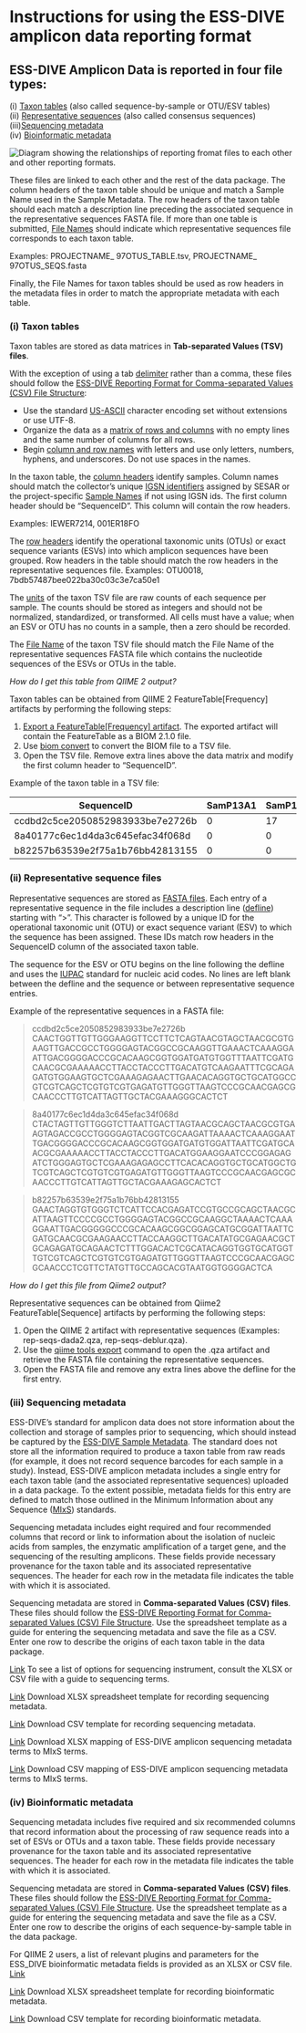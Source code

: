 # Instructions for using the ESS-DIVE amplicon data reporting format

## ESS-DIVE Amplicon Data is reported in four file types:

(i) [Taxon tables](#i-taxon-tables) (also called sequence-by-sample or OTU/ESV tables)  
(ii) [Representative sequences](#ii-representative-sequence-files) (also called consensus sequences)  
(iii)[Sequencing metadata](#iii-sequencing-metadata)  
(iv) [Bioinformatic metadata](#iv-bioinformatic-metadata) 

![Diagram showing the relationships of reporting fromat files to each other and other reporting formats.](.gitbook/assets/ESS-DIVE_GitBook_Figure1.png)

These files are linked to each other and the rest of the data package. The column headers of the taxon table should be unique and match a Sample Name used in the Sample Metadata. The row headers of the taxon table should each match a description line preceding the associated sequence in the representative sequences FASTA file. If more than one table is submitted, [File Names](https://github.com/ess-dive-community/essdive-csv-structure/blob/master/csv_quick_guide.md#file-name) should indicate which representative sequences file corresponds to each taxon table. 

Examples: PROJECTNAME_ 97OTUS_TABLE.tsv, PROJECTNAME_ 97OTUS_SEQS.fasta

Finally, the File Names for taxon tables should be used as row headers in the metadata files in order to match the appropriate metadata with each table.

### (i) Taxon tables

Taxon tables are stored as data matrices in **Tab-separated Values (TSV) files**. 

With the exception of using a tab [delimiter](https://github.com/ess-dive-community/essdive-csv-structure/blob/master/csv_quick_guide.md#delimiter) rather than a comma, these files should follow the [ESS-DIVE Reporting Format for Comma-separated Values (CSV) File Structure](https://github.com/ess-dive-community/essdive-csv-structure):  
* Use the standard [US-ASCII](https://github.com/ess-dive-community/essdive-csv-structure/blob/master/csv_quick_guide.md#character-set) character encoding set without extensions or use UTF-8.  
* Organize the data as a [matrix of rows and columns](https://github.com/ess-dive-community/essdive-csv-structure/blob/master/csv_quick_guide.md#data-matrix) with no empty lines and the same number of columns for all rows.  
* Begin [column and row names](https://github.com/ess-dive-community/essdive-csv-structure/blob/master/csv_quick_guide.md#column-or-row-names) with letters and use only letters, numbers, hyphens, and underscores. Do not use spaces in the names.  

In the taxon table, the [column headers](https://github.com/ess-dive-community/essdive-csv-structure/blob/master/csv_quick_guide.md#column-or-row-name-orientation) identify samples. Column names should match the collector’s unique [IGSN identifiers](https://github.com/ess-dive-community/essdive-sample-id-metadata/blob/master/guide.md#igsn) assigned by SESAR or the project-specific [Sample Names](https://github.com/ess-dive-community/essdive-sample-id-metadata/blob/master/guide.md#sample-name) if not using IGSN ids. The first column header should be “SequenceID”. This column will contain the row headers.

Examples: IEWER7214, 001ER18FO

The [row headers](https://github.com/ess-dive-community/essdive-csv-structure/blob/master/csv_quick_guide.md#column-or-row-name-orientation) identify the operational taxonomic units (OTUs) or exact sequence variants (ESVs) into which amplicon sequences have been grouped. Row headers in the table should match the row headers in the representative sequences file.
Examples: OTU0018, 7bdb57487bee022ba30c03c3e7ca50e1

The [units](https://github.com/ess-dive-community/essdive-csv-structure/blob/master/csv_quick_guide.md#units) of the taxon TSV file are raw counts of each sequence per sample. The counts should be stored as integers and should not be normalized, standardized, or transformed. All cells must have a value; when an ESV or OTU has no counts in a sample, then a zero should be recorded.

The [File Name](https://github.com/ess-dive-community/essdive-csv-structure/blob/master/csv_quick_guide.md#file-name) of the taxon TSV file should match the File Name of the representative sequences FASTA file which contains the nucleotide sequences of the ESVs or OTUs in the table.

_How do I get this table from QIIME 2 output?_

Taxon tables can be obtained from QIIME 2 FeatureTable[Frequency] artifacts by performing the following steps:

1. [Export a FeatureTable[Frequency] artifact](https://docs.qiime2.org/2021.8/tutorials/exporting/#exporting-a-feature-table). The exported artifact will contain the FeatureTable as a BIOM 2.1.0 file.
2. Use [biom convert](https://biom-format.org/documentation/biom_conversion.html) to convert the BIOM file to a TSV file.
3. Open the TSV file. Remove extra lines above the data matrix and modify the first column header to “SequenceID”.

Example of the taxon table in a TSV file:

| SequenceID                       | SamP13A1 | SamP13A12 | SamP13A5 | SamP13A6 | SamP13A8 | SamP13A9 | SamP13B1 |
| -------------------------------- | -------- | --------- | -------- | -------- | -------- | -------- | -------- |
| ccdbd2c5ce2050852983933be7e2726b | 0        | 17        | 0        | 0        | 0        | 43       | 72       |
| 8a40177c6ec1d4da3c645efac34f068d | 0        | 0         | 0        | 0        | 0        | 0        | 0        |
| b82257b63539e2f75a1b76bb42813155 | 0        | 0         | 0        | 0        | 0        | 27       | 0        |

### (ii) Representative sequence files

Representative sequences are stored as [FASTA files](https://github.com/wrpearson/fasta36). Each entry of a representative sequence in the file includes a description line ([defline](https://blast.ncbi.nlm.nih.gov/Blast.cgi?CMD=Web&PAGE_TYPE=BlastDocs&DOC_TYPE=BlastHelp)) starting with “>”. This character is followed by a unique ID for the operational taxonomic unit (OTU) or exact sequence variant (ESV) to which the sequence has been assigned. These IDs match row headers in the SequenceID column of the associated taxon table.

The sequence for the ESV or OTU begins on the line following the defline and uses the [IUPAC](https://www.bioinformatics.org/sms/iupac.html) standard for nucleic acid codes. No lines are left blank between the defline and the sequence or between representative sequence entries.

Example of the representative sequences in a FASTA file:

>ccdbd2c5ce2050852983933be7e2726b
CAACTGGTTGTTGGGAAGGTTCCTTCTCAGTAACGTAGCTAACGCGTGAAGTTGACCGCCTGGGGAGTACGGCCGCAAGGTTGAAACTCAAAGGAATTGACGGGGACCCGCACAAGCGGTGGATGATGTGGTTTAATTCGATGCAACGCGAAAAACCTTACCTACCCTTGACATGTCAAGAATTTCGCAGAGATGTGGAAGTGCTCGAAAGAGAACTTGAACACAGGTGCTGCATGGCCGTCGTCAGCTCGTGTCGTGAGATGTTGGGTTAAGTCCCGCAACGAGCGCAACCCTTGTCATTAGTTGCTACGAAAGGGCACTCT  

>8a40177c6ec1d4da3c645efac34f068d
CTACTAGTTGTTGGGTCTTAATTGACTTAGTAACGCAGCTAACGCGTGAAGTAGACCGCCTGGGGAGTACGGTCGCAAGATTAAAACTCAAAGGAATTGACGGGGACCCGCACAAGCGGTGGATGATGTGGATTAATTCGATGCAACGCGAAAAACCTTACCTACCCTTGACATGGAAGGAATCCCGGAGAGATCTGGGAGTGCTCGAAAGAGAGCCTTCACACAGGTGCTGCATGGCTGTCGTCAGCTCGTGTCGTGAGATGTTGGGTTAAGTCCCGCAACGAGCGCAACCCTTGTCATTAGTTGCTACGAAAGAGCACTCT  

>b82257b63539e2f75a1b76bb42813155
GAACTAGGTGTGGGTCTCATTCCACGAGATCCGTGCCGCAGCTAACGCATTAAGTTCCCCGCCTGGGGAGTACGGCCGCAAGGCTAAAACTCAAAGGAATTGACGGGGGCCCGCACAAGCGGCGGAGCATGCGGATTAATTCGATGCAACGCGAAGAACCTTACCAAGGCTTGACATATGCGAGAACGCTGCAGAGATGCAGAACTCTTTGGACACTCGCATACAGGTGGTGCATGGTTGTCGTCAGCTCGTGTCGTGAGATGTTGGGTTAAGTCCCGCAACGAGCGCAACCCTCGTTCTATGTTGCCAGCACGTAATGGTGGGGACTCA

_How do I get this file from Qiime2 output?_

Representative sequences can be obtained from Qiime2 FeatureTable[Sequence] artifacts by performing the following steps:

1. Open the QIIME 2 artifact with representative sequences (Examples: rep-seqs-dada2.qza, rep-seqs-deblur.qza).
2. Use the [qiime tools export](https://docs.qiime2.org/2021.8/tutorials/exporting/) command to open the .qza artifact and retrieve the FASTA file containing the representative sequences.
3. Open the FASTA file and remove any extra lines above the defline for the first entry.


### (iii) Sequencing metadata

ESS-DIVE’s standard for amplicon data does not store information about the collection and storage of samples prior to sequencing, which should instead be captured by the [ESS-DIVE Sample Metadata](https://github.com/ess-dive-community/essdive-sample-id-metadata/blob/master/guide.md). The standard does not store all the information required to produce a taxon table from raw reads (for example, it does not record sequence barcodes for each sample in a study). Instead, ESS-DIVE amplicon metadata includes a single entry for each taxon table (and the associated representative sequences) uploaded in a data package. To the extent possible, metadata fields for this entry are defined to match those outlined in the Minimum Information about any Sequence ([MIxS](https://gensc.org/mixs/)) standards.

Sequencing metadata includes eight required and four recommended columns that record or link to information about the isolation of nucleic acids from samples, the enzymatic amplification of a target gene, and the sequencing of the resulting amplicons. These fields provide necessary provenance for the taxon table and its associated representative sequences. The header for each row in the metadata file indicates the table with which it is associated.

Sequencing metadata are stored in **Comma-separated Values (CSV) files**. These files should follow the [ESS-DIVE Reporting Format for Comma-separated Values (CSV) File Structure](https://github.com/ess-dive-community/essdive-csv-structure). Use the spreadsheet template as a guide for entering the sequencing metadata and save the file as a CSV. Enter one row to describe the origins of each taxon table in the data package.

[Link](https://github.com/ess-dive-community/essdive-amplicon/blob/main/templates_and_maps/ess-dive_amplicon_seq_instrument_terms_2021-10-03.csv) To see a list of options for sequencing instrument, consult the XLSX or CSV file with a guide to sequencing terms.

[Link](https://github.com/ess-dive-community/essdive-amplicon/blob/main/templates_and_maps/ess-dive_amplicon_sequencing_metadata_template_2021-10-03.xlsx) Download XLSX spreadsheet template for recording sequencing metadata.

[Link](https://github.com/ess-dive-community/essdive-amplicon/blob/main/templates_and_maps/ess-dive_amplicon_sequencing_metadata_template_2021-10-03.csv) Download CSV template for recording sequencing metadata.

[Link](https://github.com/ess-dive-community/essdive-amplicon/blob/main/templates_and_maps/ESS-DIVE_MIxS_crosswalk.xlsx) Download XLSX mapping of ESS-DIVE amplicon sequencing metadata terms to MIxS terms.

[Link](https://github.com/ess-dive-community/essdive-amplicon/blob/main/templates_and_maps/ESS-DIVE_MIxS_crosswalk.csv) Download CSV mapping of ESS-DIVE amplicon sequencing metadata terms to MIxS terms.


### (iv) Bioinformatic metadata

Sequencing metadata includes five required and six recommended columns that record information about the processing of raw sequence reads into a set of ESVs or OTUs and a taxon table. These fields provide necessary provenance for the taxon table and its associated representative sequences. The header for each row in the metadata file indicates the table with which it is associated.

Sequencing metadata are stored in **Comma-separated Values (CSV) files**. These files should follow the [ESS-DIVE Reporting Format for Comma-separated Values (CSV) File Structure](https://github.com/ess-dive-community/essdive-csv-structure). Use the spreadsheet template as a guide for entering the sequencing metadata and save the file as a CSV. Enter one row to describe the origins of each sequence-by-sample table in the data package.

For QIIME 2 users, a list of relevant plugins and parameters for the ESS_DIVE bioinformatic metadata fields is provided as an XLSX or CSV file.
[Link](https://github.com/ess-dive-community/essdive-amplicon/blob/main/templates_and_maps/ess-dive_amplicon_qiime2_plugin_metadata_map.xlsx)

[Link](https://github.com/ess-dive-community/essdive-amplicon/blob/main/templates_and_maps/ess-dive_amplicon_bioinformatic_metadata_template_2021-10-03.xlsx) Download XLSX spreadsheet template for recording bioinformatic metadata.

[Link](https://github.com/ess-dive-community/essdive-amplicon/blob/main/templates_and_maps/ess-dive_amplicon_bioinformatic_metadata_template_2021-10-03.csv) Download CSV template for recording bioinformatic metadata.
